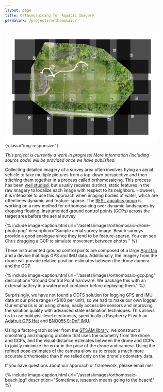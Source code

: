 ```yaml
---
layout: page
title: Orthomosaicing for Aquatic Imagery
permalink: /projects/orthomosaic/
---
```


![Stitched image of the Aukerman dataset](/assets/images/orthomosaic-aukerman.png){:class="img-responsive"}

*This project is currently a work in progress! More information (including source code) will be provided once we have published.*

Collecting detailed imagery of a survey area often involves flying an aerial vehicle to take multiple pictures from a top-down perspective and then stitching them together in a process called orthomosaicing. This process has been [well studied](https://en.wikipedia.org/wiki/Photogrammetry), but usually requires distinct, static features in the raw imagery to localize each image with respect to its neighbors. However, it is infeasible to use this approach when imaging bodies of water, which are oftentimes dynamic and feature-sparse. The [RESL aquatics group](https://robotics.usc.edu/resl/research/1) is working on a new method for orthomosaicing over dynamic landscapes by dropping floating, instrumented [ground control points (GCPs)](https://www.pix4d.com/blog/why-ground-control-points-important) across the target area before the aerial survey.

{% include image-caption.html
    url="/assets/images/orthomosaic-drone-photo.png"
    description="Sample aerial survey image. Beach surveys provide a good analogue since they tend to be feature-sparse. You can see Chris dragging a GCP to simulate movement between photos."
%}

These instrumented ground control points are composed of a large [April tag](https://april.eecs.umich.edu/software/apriltag) and a device that logs GPS and IMU data. Additionally, the imagery from the drone will provide relative position estimates between the drone camera and the GCP.

{% include image-caption.html
    url="/assets/images/orthomosaic-gcp.png"
    description="Ground Control Point hardware. We package this with an external battery in a waterproof container before deploying them."
%}

Surprisingly, we have not found a COTS solution for logging GPS and IMU data at our price range (<$100 per unit), so we had to make our own logger. Our emphasis is on using cheap, easily accessible sensors and improving the solution quality with advanced state estimation techniques. This allows us to use hobbyist-level electronics, specifically a Raspberry Pi with an [Adafruit GPS Hat](https://www.adafruit.com/product/2324) and [BNO055 9-DoF IMU](https://www.adafruit.com/product/2472).

Using a factor-graph solver from the [GTSAM library](https://github.com/borglab/gtsam), we construct a smoothing and mapping problem that uses the odometry from the drone and GCPs, and the visual distance estimates between the drone and GCPs to jointly minimize the error in the pose of the drone and camera. Using the refined pose estimates of the camera allow us to create a much more accurate orthomosiac than if we relied only on the drone's odometry data.

If you have questions about our approach or framework, please email me!

{% include image-caption.html
    url="/assets/images/orthomosaic-beach.jpg"
    description="Sometimes, research means going to the beach!"
%}
